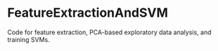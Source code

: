 # FeatureExtractionAndSVM
Code for feature extraction, PCA-based exploratory data analysis, and training SVMs.
